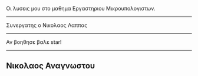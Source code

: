 Οι λυσεις μου στο μαθημα Εργαστηριου Μικρουπολογιστων.

-----------------------------------

Συνεργατης ο Νικολαος Λαππας

---------------------------
Αν βοηθησε βαλε star!

-------------------------------
## Νικολαος Αναγνωστου

